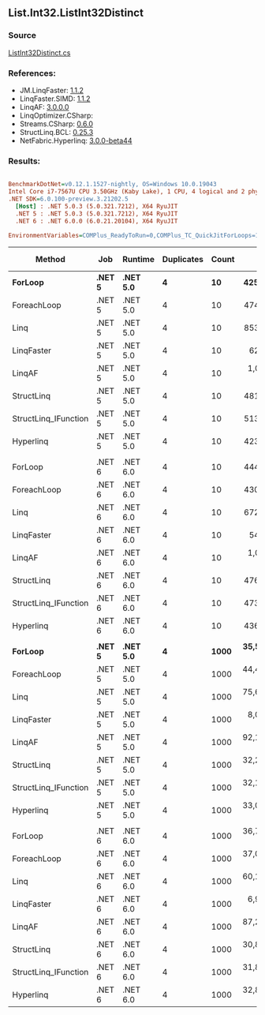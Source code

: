 ﻿## List.Int32.ListInt32Distinct

### Source
[ListInt32Distinct.cs](../LinqBenchmarks/List/Int32/ListInt32Distinct.cs)

### References:
- JM.LinqFaster: [1.1.2](https://www.nuget.org/packages/JM.LinqFaster/1.1.2)
- LinqFaster.SIMD: [1.1.2](https://www.nuget.org/packages/LinqFaster.SIMD/1.0.3)
- LinqAF: [3.0.0.0](https://www.nuget.org/packages/LinqAF/3.0.0.0)
- LinqOptimizer.CSharp: [](https://www.nuget.org/packages/LinqOptimizer.CSharp/)
- Streams.CSharp: [0.6.0](https://www.nuget.org/packages/Streams.CSharp/0.6.0)
- StructLinq.BCL: [0.25.3](https://www.nuget.org/packages/StructLinq.BCL/0.25.3)
- NetFabric.Hyperlinq: [3.0.0-beta44](https://www.nuget.org/packages/NetFabric.Hyperlinq/3.0.0-beta44)

### Results:
``` ini

BenchmarkDotNet=v0.12.1.1527-nightly, OS=Windows 10.0.19043
Intel Core i7-7567U CPU 3.50GHz (Kaby Lake), 1 CPU, 4 logical and 2 physical cores
.NET SDK=6.0.100-preview.3.21202.5
  [Host] : .NET 5.0.3 (5.0.321.7212), X64 RyuJIT
  .NET 5 : .NET 5.0.3 (5.0.321.7212), X64 RyuJIT
  .NET 6 : .NET 6.0.0 (6.0.21.20104), X64 RyuJIT

EnvironmentVariables=COMPlus_ReadyToRun=0,COMPlus_TC_QuickJitForLoops=1,COMPlus_TieredPGO=1  

```
|               Method |    Job |  Runtime | Duplicates | Count |         Mean |        Error |       StdDev | Ratio | RatioSD |   Gen 0 | Gen 1 | Gen 2 | Allocated |
|--------------------- |------- |--------- |----------- |------ |-------------:|-------------:|-------------:|------:|--------:|--------:|------:|------:|----------:|
|              **ForLoop** | **.NET 5** | **.NET 5.0** |          **4** |    **10** |    **425.49 ns** |     **5.268 ns** |     **4.928 ns** |  **1.00** |    **0.00** |  **0.3209** |     **-** |     **-** |     **672 B** |
|          ForeachLoop | .NET 5 | .NET 5.0 |          4 |    10 |    474.56 ns |     8.893 ns |     7.426 ns |  1.11 |    0.02 |  0.3204 |     - |     - |     672 B |
|                 Linq | .NET 5 | .NET 5.0 |          4 |    10 |    853.07 ns |    13.803 ns |    12.911 ns |  2.01 |    0.04 |  0.2937 |     - |     - |     616 B |
|           LinqFaster | .NET 5 | .NET 5.0 |          4 |    10 |     62.89 ns |     1.310 ns |     1.346 ns |  0.15 |    0.00 |       - |     - |     - |         - |
|               LinqAF | .NET 5 | .NET 5.0 |          4 |    10 |  1,020.98 ns |    19.035 ns |    18.695 ns |  2.40 |    0.04 |  0.6180 |     - |     - |   1,296 B |
|           StructLinq | .NET 5 | .NET 5.0 |          4 |    10 |    481.71 ns |     8.397 ns |    12.308 ns |  1.14 |    0.04 |  0.0153 |     - |     - |      32 B |
| StructLinq_IFunction | .NET 5 | .NET 5.0 |          4 |    10 |    513.61 ns |     7.556 ns |     6.698 ns |  1.21 |    0.02 |       - |     - |     - |         - |
|            Hyperlinq | .NET 5 | .NET 5.0 |          4 |    10 |    423.88 ns |     2.703 ns |     2.257 ns |  0.99 |    0.01 |       - |     - |     - |         - |
|                      |        |          |            |       |              |              |              |       |         |         |       |       |           |
|              ForLoop | .NET 6 | .NET 6.0 |          4 |    10 |    444.92 ns |     8.945 ns |    11.313 ns |  1.00 |    0.00 |  0.3171 |     - |     - |     664 B |
|          ForeachLoop | .NET 6 | .NET 6.0 |          4 |    10 |    430.24 ns |     4.121 ns |     3.441 ns |  0.96 |    0.03 |  0.3171 |     - |     - |     664 B |
|                 Linq | .NET 6 | .NET 6.0 |          4 |    10 |    672.17 ns |    12.981 ns |    16.879 ns |  1.51 |    0.06 |  0.3166 |     - |     - |     664 B |
|           LinqFaster | .NET 6 | .NET 6.0 |          4 |    10 |     54.19 ns |     0.741 ns |     0.657 ns |  0.12 |    0.00 |       - |     - |     - |         - |
|               LinqAF | .NET 6 | .NET 6.0 |          4 |    10 |  1,020.05 ns |    18.584 ns |    27.816 ns |  2.30 |    0.09 |  0.6180 |     - |     - |   1,296 B |
|           StructLinq | .NET 6 | .NET 6.0 |          4 |    10 |    476.84 ns |     6.868 ns |     6.425 ns |  1.07 |    0.03 |  0.0153 |     - |     - |      32 B |
| StructLinq_IFunction | .NET 6 | .NET 6.0 |          4 |    10 |    473.83 ns |     9.049 ns |     8.021 ns |  1.06 |    0.03 |       - |     - |     - |         - |
|            Hyperlinq | .NET 6 | .NET 6.0 |          4 |    10 |    436.36 ns |     6.507 ns |     6.086 ns |  0.97 |    0.02 |       - |     - |     - |         - |
|                      |        |          |            |       |              |              |              |       |         |         |       |       |           |
|              **ForLoop** | **.NET 5** | **.NET 5.0** |          **4** |  **1000** | **35,555.48 ns** |   **669.621 ns** |   **744.282 ns** |  **1.00** |    **0.00** | **27.7710** |     **-** |     **-** |  **58,672 B** |
|          ForeachLoop | .NET 5 | .NET 5.0 |          4 |  1000 | 44,468.83 ns |   779.399 ns |   690.917 ns |  1.25 |    0.03 | 27.7710 |     - |     - |  58,672 B |
|                 Linq | .NET 5 | .NET 5.0 |          4 |  1000 | 75,606.37 ns | 1,484.383 ns | 1,877.269 ns |  2.13 |    0.08 | 15.7471 |     - |     - |  33,112 B |
|           LinqFaster | .NET 5 | .NET 5.0 |          4 |  1000 |  8,045.95 ns |   153.189 ns |   157.314 ns |  0.23 |    0.01 |       - |     - |     - |         - |
|               LinqAF | .NET 5 | .NET 5.0 |          4 |  1000 | 92,162.38 ns | 1,559.826 ns | 1,459.062 ns |  2.59 |    0.06 | 53.9551 |     - |     - | 113,184 B |
|           StructLinq | .NET 5 | .NET 5.0 |          4 |  1000 | 32,251.68 ns |   372.192 ns |   329.939 ns |  0.91 |    0.02 |       - |     - |     - |      32 B |
| StructLinq_IFunction | .NET 5 | .NET 5.0 |          4 |  1000 | 32,104.68 ns |   175.389 ns |   136.933 ns |  0.90 |    0.02 |       - |     - |     - |         - |
|            Hyperlinq | .NET 5 | .NET 5.0 |          4 |  1000 | 33,020.45 ns |   413.622 ns |   345.393 ns |  0.93 |    0.02 |       - |     - |     - |         - |
|                      |        |          |            |       |              |              |              |       |         |         |       |       |           |
|              ForLoop | .NET 6 | .NET 6.0 |          4 |  1000 | 36,749.80 ns |   171.660 ns |   160.571 ns |  1.00 |    0.00 | 27.7710 |     - |     - |  58,664 B |
|          ForeachLoop | .NET 6 | .NET 6.0 |          4 |  1000 | 37,004.40 ns |   356.062 ns |   277.990 ns |  1.01 |    0.01 | 27.7710 |     - |     - |  58,664 B |
|                 Linq | .NET 6 | .NET 6.0 |          4 |  1000 | 60,197.69 ns |   262.349 ns |   204.825 ns |  1.64 |    0.01 | 27.7710 |     - |     - |  58,664 B |
|           LinqFaster | .NET 6 | .NET 6.0 |          4 |  1000 |  6,923.04 ns |    18.763 ns |    16.633 ns |  0.19 |    0.00 |       - |     - |     - |         - |
|               LinqAF | .NET 6 | .NET 6.0 |          4 |  1000 | 87,201.97 ns |   649.825 ns |   576.053 ns |  2.37 |    0.02 | 53.9551 |     - |     - | 113,184 B |
|           StructLinq | .NET 6 | .NET 6.0 |          4 |  1000 | 30,841.49 ns |   257.251 ns |   228.046 ns |  0.84 |    0.01 |       - |     - |     - |      32 B |
| StructLinq_IFunction | .NET 6 | .NET 6.0 |          4 |  1000 | 31,878.72 ns |   204.189 ns |   190.998 ns |  0.87 |    0.01 |       - |     - |     - |         - |
|            Hyperlinq | .NET 6 | .NET 6.0 |          4 |  1000 | 32,883.34 ns |   181.343 ns |   169.628 ns |  0.89 |    0.00 |       - |     - |     - |         - |
